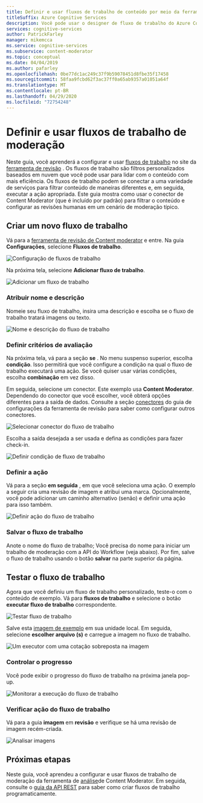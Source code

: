 ```yaml
---
title: Definir e usar fluxos de trabalho de conteúdo por meio da ferramenta de revisão-Content Moderator
titleSuffix: Azure Cognitive Services
description: Você pode usar o designer de fluxo de trabalho do Azure Content Moderator para definir fluxos de trabalho e limites personalizados com base em suas políticas de conteúdo.
services: cognitive-services
author: PatrickFarley
manager: mikemcca
ms.service: cognitive-services
ms.subservice: content-moderator
ms.topic: conceptual
ms.date: 04/04/2019
ms.author: pafarley
ms.openlocfilehash: 0be77dc1ac249c37f9b59078451d8fbe35f17458
ms.sourcegitcommit: 58faa9fcbd62f3ac37ff0a65ab9357a01051a64f
ms.translationtype: MT
ms.contentlocale: pt-BR
ms.lasthandoff: 04/29/2020
ms.locfileid: "72754248"
---
```

# <a name="define-and-use-moderation-workflows"></a>Definir e usar fluxos de trabalho de moderação

Neste guia, você aprenderá a configurar e usar [fluxos de trabalho](../review-api.md#workflows) no site da [ferramenta de revisão](https://contentmoderator.cognitive.microsoft.com) . Os fluxos de trabalho são filtros personalizados baseados em nuvem que você pode usar para lidar com o conteúdo com mais eficiência. Os fluxos de trabalho podem se conectar a uma variedade de serviços para filtrar conteúdo de maneiras diferentes e, em seguida, executar a ação apropriada. Este guia mostra como usar o conector de Content Moderator (que é incluído por padrão) para filtrar o conteúdo e configurar as revisões humanas em um cenário de moderação típico.

## <a name="create-a-new-workflow"></a>Criar um novo fluxo de trabalho

Vá para a [ferramenta de revisão de Content moderator](https://contentmoderator.cognitive.microsoft.com/) e entre. Na guia **Configurações**, selecione **Fluxos de trabalho**.

![Configuração de fluxos de trabalho](images/2-workflows-0.png)

Na próxima tela, selecione **Adicionar fluxo de trabalho**.

![Adicionar um fluxo de trabalho](images/2-workflows-1.png)

### <a name="assign-a-name-and-description"></a>Atribuir nome e descrição

Nomeie seu fluxo de trabalho, insira uma descrição e escolha se o fluxo de trabalho tratará imagens ou texto.

![Nome e descrição do fluxo de trabalho](images/image-workflow-create.PNG)

### <a name="define-evaluation-criteria"></a>Definir critérios de avaliação

Na próxima tela, vá para a seção **se** . No menu suspenso superior, escolha **condição**. Isso permitirá que você configure a condição na qual o fluxo de trabalho executará uma ação. Se você quiser usar várias condições, escolha **combinação** em vez disso. 

Em seguida, selecione um conector. Este exemplo usa **Content Moderator**. Dependendo do conector que você escolher, você obterá opções diferentes para a saída de dados. Consulte a seção [conectores](./configure.md#connectors) do guia de configurações da ferramenta de revisão para saber como configurar outros conectores.

![Selecionar conector do fluxo de trabalho](images/image-workflow-connect-to.PNG)

Escolha a saída desejada a ser usada e defina as condições para fazer check-in.

![Definir condição de fluxo de trabalho](images/image-workflow-condition.PNG)

### <a name="define-the-action"></a>Definir a ação

Vá para a seção **em seguida** , em que você seleciona uma ação. O exemplo a seguir cria uma revisão de imagem e atribui uma marca. Opcionalmente, você pode adicionar um caminho alternativo (senão) e definir uma ação para isso também.

![Definir ação do fluxo de trabalho](images/image-workflow-action.PNG)

### <a name="save-the-workflow"></a>Salvar o fluxo de trabalho

Anote o nome do fluxo de trabalho; Você precisa do nome para iniciar um trabalho de moderação com a API do Workflow (veja abaixo). Por fim, salve o fluxo de trabalho usando o botão **salvar** na parte superior da página.

## <a name="test-the-workflow"></a>Testar o fluxo de trabalho

Agora que você definiu um fluxo de trabalho personalizado, teste-o com o conteúdo de exemplo. Vá para **fluxos de trabalho** e selecione o botão **executar fluxo de trabalho** correspondente.

![Testar fluxo de trabalho](images/image-workflow-execute.PNG)

Salve esta [imagem de exemplo](https://moderatorsampleimages.blob.core.windows.net/samples/sample2.jpg) em sua unidade local. Em seguida, selecione **escolher arquivo (s)** e carregue a imagem no fluxo de trabalho.

![Um executor com uma cotação sobreposta na imagem](images/sample-text.jpg)

### <a name="track-progress"></a>Controlar o progresso

Você pode exibir o progresso do fluxo de trabalho na próxima janela pop-up.

![Monitorar a execução do fluxo de trabalho](images/image-workflow-job.PNG)

### <a name="verify-workflow-action"></a>Verificar ação do fluxo de trabalho

Vá para a guia **imagem** em **revisão** e verifique se há uma revisão de imagem recém-criada.

![Analisar imagens](images/image-workflow-review.PNG)

## <a name="next-steps"></a>Próximas etapas

Neste guia, você aprendeu a configurar e usar fluxos de trabalho de moderação da ferramenta de [análise](https://contentmoderator.cognitive.microsoft.com)de Content Moderator. Em seguida, consulte o [guia da API REST](../try-review-api-workflow.md) para saber como criar fluxos de trabalho programaticamente.

